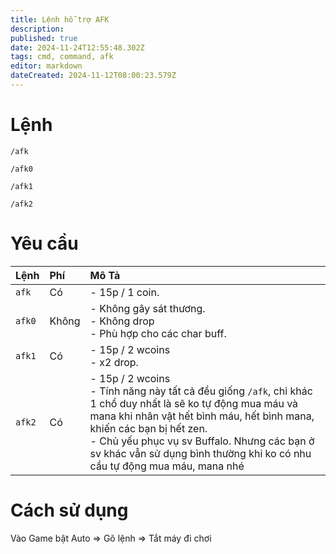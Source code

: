 ```yaml
---
title: Lệnh hỗ trợ AFK
description: 
published: true
date: 2024-11-24T12:55:48.302Z
tags: cmd, command, afk
editor: markdown
dateCreated: 2024-11-12T08:00:23.579Z
---
```


# Lệnh

```
/afk
```

```
/afk0
```

```
/afk1
```

```
/afk2
```

# Yêu cầu

| Lệnh | Phí | Mô Tả |
|:-----|:----|:------|
| `afk` | Có | -  15p / 1 coin. |
| `afk0` | Không | - Không gây sát thương.<br>- Không drop<br>- Phù hợp cho các char buff. |
| `afk1` | Có | - 15p / 2 wcoins<br>- x2 drop. |
| `afk2` | Có | - 15p / 2 wcoins<br>- Tính năng này tất cả đều giống `/afk`, chỉ khác 1 chổ duy nhất là sẽ ko tự động mua máu và mana khi nhân vật hết bình máu, hết bình mana, khiến các bạn bị hết zen.<br>- Chủ yếu phục vụ sv Buffalo. Nhưng các bạn ở sv khác vẫn sử dụng bình thường khi ko có nhu cầu tự động mua máu, mana nhé |

# Cách sử dụng

Vào Game bật Auto => Gõ lệnh => Tắt máy đi chơi